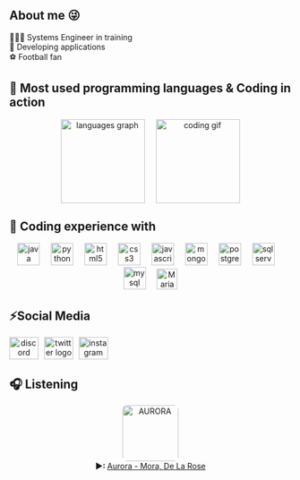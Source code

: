 <h2 align="left">About me 😜</h2>

<p align="left">
  👨🏽‍💻 Systems Engineer in training<br>
  🚀 Developing applications<br>
  ⚽ Football fan
</p>

<h2 align="left">🧠 Most used programming languages & Coding in action</h2>

<div align="center" style="display: flex; flex-wrap: wrap; justify-content: center; align-items: center; gap: 20px;">

  <!-- Lenguajes usados -->
  <img src="https://github-readme-stats.vercel.app/api/top-langs?username=JuFer007&locale=en&hide_title=false&layout=compact&card_width=320&langs_count=5&theme=merko&hide_border=false" height="150" alt="languages graph"/>

  <!-- GIF -->
  <img src="https://github.com/madhavagarwal/README-GIFs/raw/main/code-typing.gif" height="150" alt="coding gif" />
</div>

<h2 align="left">👾 Coding experience with</h2>

<div align="center">
  <img src="https://cdn.jsdelivr.net/gh/devicons/devicon/icons/java/java-original.svg" height="40" alt="java logo" />
  <img width="12" />
  <img src="https://cdn.jsdelivr.net/gh/devicons/devicon/icons/python/python-original.svg" height="40" alt="python logo" />
  <img width="12" />
  <img src="https://cdn.jsdelivr.net/gh/devicons/devicon/icons/html5/html5-original.svg" height="40" alt="html5 logo" />
  <img width="12" />
  <img src="https://cdn.jsdelivr.net/gh/devicons/devicon/icons/css3/css3-original.svg" height="40" alt="css3 logo" />
  <img width="12" />
  <img src="https://cdn.jsdelivr.net/gh/devicons/devicon/icons/javascript/javascript-original.svg" height="40" alt="javascript logo" />
  <img width="12" />
  <img src="https://cdn.jsdelivr.net/gh/devicons/devicon/icons/mongodb/mongodb-original.svg" height="40" alt="mongoDB logo" />
  <img width="12" />
  <img src="https://cdn.jsdelivr.net/gh/devicons/devicon/icons/postgresql/postgresql-original.svg" height="40" alt="postgresql logo" />
  <img width="12" />
  <img src="https://cdn.jsdelivr.net/gh/devicons/devicon/icons/microsoftsqlserver/microsoftsqlserver-plain.svg" height="40" alt="sqlserver logo" />
  <img width="12" />
  <img src="https://cdn.jsdelivr.net/gh/devicons/devicon/icons/mysql/mysql-original.svg" height="40" alt="mysql logo" />
  <img width="12" />
  <img src="https://static-00.iconduck.com/assets.00/mariadb-icon-2048x1360-e1ki92bu.png" height="37" alt="MariaDB logo" />
</div>

<h2 align="left">⚡Social Media</h2>

<div align="center" style="display:flex; gap:10px;">
  <a href="https://discord.com/users/1226637428517900288" target="_blank" rel="noopener noreferrer">
    <img src="https://raw.githubusercontent.com/maurodesouza/profile-readme-generator/master/src/assets/icons/social/discord/default.svg" width="52" height="40" alt="discord logo" />
  </a>
  <a href="https://twitter.com/jufer_7" target="_blank" rel="noopener noreferrer">
    <img src="https://raw.githubusercontent.com/maurodesouza/profile-readme-generator/master/src/assets/icons/social/twitter/default.svg" width="52" height="40" alt="twitter logo" />
  </a>
  <a href="https://instagram.com/jufer_07" target="_blank" rel="noopener noreferrer">
    <img src="https://raw.githubusercontent.com/maurodesouza/profile-readme-generator/master/src/assets/icons/social/instagram/default.svg" width="52" height="40" alt="instagram logo" />
  </a>
</div>

<h2 align="left">🎧 Listening</h2>

<p align="center">
  <a href="https://open.spotify.com/intl-es/track/4UHXMDRuuL07rnFEmSgBEG" target="_blank" rel="noopener noreferrer">
    <img src="https://akamai.sscdn.co/letras/360x360/albuns/0/8/9/8/3198821747671931.jpg" alt="AURORA" height="100" style="border-radius:8px;" />
  </a>
  <br>
  <strong> ▶: </strong> 
  <a href="https://open.spotify.com/track/4UHXMDRuuL07rnFEmSgBEG" target="_blank" rel="noopener noreferrer">Aurora - Mora, De La Rose</a>
</p>
